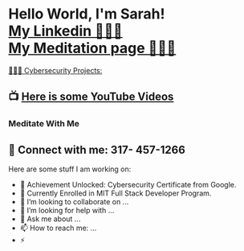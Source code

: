 <h1>Hello World, I'm Sarah! <br/><a , <a href="https://www.linkedin.com/in/sarah-hamdan-86651417b/"> My Linkedin 👩🏻‍💼 </a> <br/> <a href="https://www.youtube.com/@soothingmeditation1223">My Meditation page 🧘🏻‍♀️</a></h1>


<a href="https://coursera.org/share/3af86796a683ca6aad9814d8bc3a263e/"> 👩🏻‍💻 Cybersecurity Projects: </a>




<h2>📺  <a href="https://www.youtube.com/@soothingmeditation1223">Here is some YouTube Videos </a> </h2>
<h3>Meditate With Me</h3>




<h2> 🤳 Connect with me: 317- 457-1266 </h2>


[linkedin]: http://linkedin.com/in/sarah-hamdan-86651417b



Here are some stuff I am working on:

- 🔭 Achievement Unlocked: Cybersecurity Certificate from Google. 
- 🌱 Currently Enrolled in MIT Full Stack Developer Program.
- 👯 I’m looking to collaborate on ...
- 🤔 I’m looking for help with ...
- 💬 Ask me about ...
- 📫 How to reach me: ...
- ⚡ 
